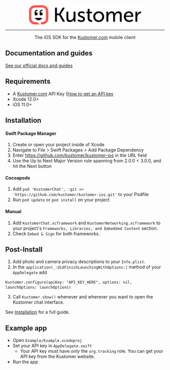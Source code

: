 <p align="center" >
  <img src="Logo.png" title="Kustomer logo" float="left" style="width:356px;height:61px;">
</p>

----------------

<p align="center" >
  The iOS SDK for the <a href="https://www.kustomer.com/">Kustomer.com</a> mobile client
</p>

## Documentation and guides

[See our official docs and guides](https://developer.kustomer.com/chat-sdk/v2.0.4-iOS/docs)


## Requirements

- A [Kustomer.com](https://www.kustomer.com/) API Key ([How to get an API key](https://developer.kustomer.com/chat-sdk/v2.0.4-iOS/docs/installation)
- Xcode 12.0+
- iOS 11.0+

## Installation

#### Swift Package Manager
1. Create or open your project inside of Xcode
2. Navigate to File > Swift Packages > Add Package Dependency
3. Enter https://github.com/kustomer/kustomer-ios in the URL field
4. Use the Up to Next Major Version rule spanning from 2.0.0 < 3.0.0, and hit the Next button

#### Cocoapods
1. Add `pod 'KustomerChat', :git => 'https://github.com/kustomer/kustomer-ios.git'` to your Podfile
2. Run `pod update` or `pod install` on your project

#### Manual
1. Add `KustomerChat.xcframework` and `KustomerNetworking.xcframework` to your project's `Frameworks, Libraries, and Embedded Content` section.
2. Check `Embed & Sign` for both frameworks.

## Post-Install
1. Add photo and camera privacy descriptions to your `Info.plist`.
2. In the `application(_:didFinishLaunchingWithOptions:)` method of your `AppDelegate` add
```
Kustomer.configure(apiKey: "API_KEY_HERE", options: nil, launchOptions: launchOptions)
```

3. Call `Kustomer.show()` whenever and wherever you want to open the Kustomer chat interface.

See [Installation](https://developer.kustomer.com/chat-sdk/v2.0.5-iOS/docs/installation) for a full guide.

## Example app

- Open `Example/Example.xcodeproj`
- Set your API key in `AppDelegate.swift`
  - Your API key must have *only* the `org.tracking` role. You can get your API key from the Kustomer website.
- Run the app
